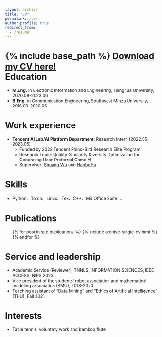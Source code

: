 ```yaml
---
layout: archive
title: "CV"
permalink: /cv/
author_profile: true
redirect_from:
  - /resume
---
```


{% include base_path %}
[Download my CV here!](./YW_Resume.pdf)<br />
Education
======
* **M.Eng.** in Electronic Information and Engineering, Tsinghua University, 2020.08-2023.06
* **B.Eng.** in Communication Engineering, Southwest Minzu University, 2016.09-2020.06

Work experience
======
* **Tencent AI Lab/AI Platform Department**: Research Intern (2022.05-2023.05)
  * Funded by 2022 Tencent Rhino-Bird Research Elite Program
  * Research Topic: Quality-Similarity Diversity Optimization for Generating User-Preferred Game AI 
  * Supervisor: [Shuang Wu](https://scholar.google.com/citations?hl=zh-CN&user=_MtBmxkAAAAJ) and [Haobo Fu](https://haobofu.github.io/)
  
Skills
======
* Python、Torch、Linux、Tex、C++、MS Office Suite ...

Publications
======
  <ul>{% for post in site.publications %}
    {% include archive-single-cv.html %}
  {% endfor %}</ul>
  
Service and leadership
======
* Academic Service (Reviewer): TNNLS, INFORMATION SCIENCES, IEEE ACCESS, NIPS 2023 
* Vice president of the students’ robot association and mathematical modeling association (SMU), 2018-2020
* Teaching assistant of “Data Mining” and “Ethics of Artificial Intelligence” (THU), Fall 2021

Interests
======
* Table tennis, voluntary work and bamboo flute 
